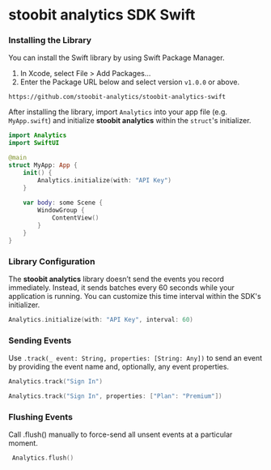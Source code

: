 # stoobit analytics SDK Swift
### Installing the Library
You can install the Swift library by using Swift Package Manager.
1. In Xcode, select File > Add Packages…
2. Enter the Package URL below and select version `v1.0.0` or above.
```
https://github.com/stoobit-analytics/stoobit-analytics-swift
```
After installing the library, import `Analytics` into your app file (e.g. `MyApp.swift`) and initialize **stoobit analytics** within the `struct`'s initializer.
```swift
import Analytics
import SwiftUI

@main
struct MyApp: App {
    init() {
        Analytics.initialize(with: "API Key")
    }
    
    var body: some Scene {
        WindowGroup {
            ContentView()
        }
    }
}
```

### Library Configuration
The **stoobit analytics** library doesn’t send the events you record immediately. Instead, it sends batches every 60 seconds while your application is running. You can customize this time interval within the SDK's initializer.

```swift
Analytics.initialize(with: "API Key", interval: 60)
```

### Sending Events
Use `.track(_ event: String, properties: [String: Any])` to send an event by providing the event name and, optionally, any event properties.
```swift
Analytics.track("Sign In")
```
```swift
Analytics.track("Sign In", properties: ["Plan": "Premium"])
```

### Flushing Events
Call .flush() manually to force-send all unsent events at a particular moment.
```swift
 Analytics.flush()
```
